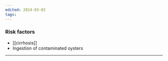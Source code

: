 ```yaml
---
edited: 2024-03-02
tags:
---
```


### Risk factors
- [[cirrhosis]]
- Ingestion of contaminated oysters
---

